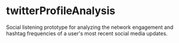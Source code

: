 # twitterProfileAnalysis
Social listening prototype for analyzing the network engagement and hashtag frequencies of a user's most recent social media updates.
